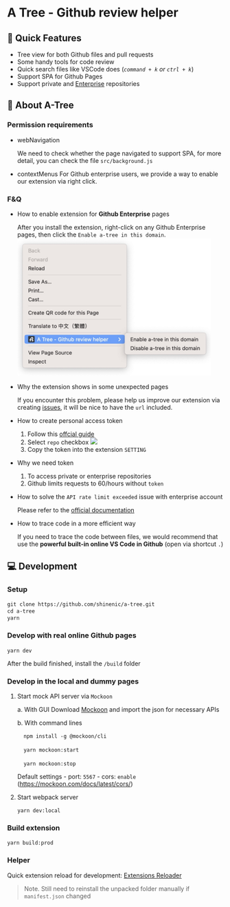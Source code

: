 # A Tree - Github review helper

## :rocket: Quick Features
- Tree view for both Github files and pull requests
- Some handy tools for code review
- Quick search files like VSCode does (*`command + k` or `ctrl + k`*)
- Support SPA for Github Pages
- Support private and [Enterprise](https://github.com/shinenic/a-tree#fq) repositories

## :memo: About A-Tree

### Permission requirements
- webNavigation

  We need to check whether the page navigated to support SPA,
  for more detail, you can check the file `src/background.js`

- contextMenus
  For Github enterprise users, we provide a way to enable our extension via right click.


### F&Q

- How to enable extension for **Github Enterprise** pages

  After you install the extension, right-click on any Github Enterprise pages, then click the `Enable a-tree in this domain`.
  <img src="https://github.com/shinenic/a-tree/blob/master/docs/contextmenu-enable-guide.jpg" width="450" />
  

- Why the extension shows in some unexpected pages

  If you encounter this problem, please help us improve our extension via creating [issues](https://github.com/shinenic/a-tree/issues/new/choose),
  it will be nice to have the `url` included.

- How to create personal access token
  
  1. Follow this [offcial guide](https://docs.github.com/en/github/authenticating-to-github/keeping-your-account-and-data-secure/creating-a-personal-access-token)
  2. Select `repo` checkbox
     ![](https://i.imgur.com/T1NqD4u.png)
  3. Copy the token into the extension `SETTING`


- Why we need token
  
  1. To access private or enterprise repositories
  2. Github limits requests to 60/hours without `token`


- How to solve the `API rate limit exceeded` issue with enterprise account

  Please refer to the [official documentation](https://docs.github.com/en/authentication/authenticating-with-saml-single-sign-on)


- How to trace code in a more efficient way
  
  If you need to trace the code between files, we would recommend that use the **powerful built-in online VS Code in Github** (open via shortcut `.`)



## :computer: Development

### Setup
```shell=
git clone https://github.com/shinenic/a-tree.git
cd a-tree
yarn
```

### Develop with real online Github pages
```shell=
yarn dev
```
After the build finished, install the `/build` folder


### Develop in the local and dummy pages
1. Start mock API server via `Mockoon`

    a. With GUI
      Download [Mockoon](https://mockoon.com) and import the json for necessary APIs

    b. With command lines
      ```shell
        npm install -g @mockoon/cli

        yarn mockoon:start

        yarn mockoon:stop
      ```
      Default settings
        - port: `5567`
        - cors: `enable` (https://mockoon.com/docs/latest/cors/)

2. Start webpack server
    ```shell=
    yarn dev:local
    ```


### Build extension
```shell=
yarn build:prod
```

### Helper

Quick extension reload for development: [Extensions Reloader](https://chrome.google.com/webstore/detail/extensions-reloader/fimgfedafeadlieiabdeeaodndnlbhid)
> Note. Still need to reinstall the unpacked folder manually if `manifest.json` changed

